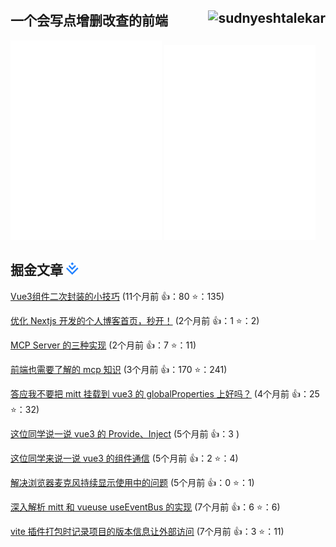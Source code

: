 ## 一个会写点增删改查的前端 <img align="right" src="https://komarev.com/ghpvc/?username=vaebe" alt="sudnyeshtalekar" />

<div>
  <img src="https://github.com/vaebe/vaebe/blob/main/metrics1.svg" width="48%" />
  <img src="https://github.com/vaebe/vaebe/blob/main/metrics2.svg" width="48%" />
</div>

<!-- juejin-posts start -->
## 掘金文章 <img src='https://raw.githubusercontent.com/vaebe/juejin-posts-action/main/assets/juejin.svg' alt='juejin' width='20' height='20'/>

[Vue3组件二次封装的小技巧](https://juejin.cn/post/7413194176006324275) (11个月前 👍：80 ⭐：135)

[优化 Nextjs 开发的个人博客首页，秒开！](https://juejin.cn/post/7513781200416391218) (2个月前 👍：1 ⭐：2)

[MCP Server 的三种实现](https://juejin.cn/post/7505325778222530611) (2个月前 👍：7 ⭐：11)

[前端也需要了解的 mcp 知识](https://juejin.cn/post/7495598591488016394) (3个月前 👍：170 ⭐：241)

[答应我不要把 mitt 挂载到 vue3 的 globalProperties 上好吗？](https://juejin.cn/post/7484705232904814618) (4个月前 👍：25 ⭐：32)

[这位同学说一说 vue3 的 Provide、Inject](https://juejin.cn/post/7480514589253468169) (5个月前 👍：3 )

[这位同学来说一说 vue3 的组件通信](https://juejin.cn/post/7480081951517900800) (5个月前 👍：2 ⭐：4)

[解决浏览器麦克风持续显示使用中的问题](https://juejin.cn/post/7476977628777431092) (5个月前 👍：0 ⭐：1)

[深入解析 mitt 和 vueuse useEventBus 的实现](https://juejin.cn/post/7457228085830778895) (7个月前 👍：6 ⭐：6)

[vite 插件打包时记录项目的版本信息让外部访问](https://juejin.cn/post/7456809080344133667) (7个月前 👍：3 ⭐：11)
<!-- juejin-posts end -->

